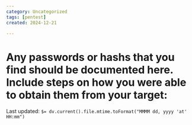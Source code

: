 ```yaml
---
category: Uncategorized
tags: [pentest]
created: 2024-12-21

---
```

# Any passwords or hashs that you find should be documented here. Include steps on how you were able to obtain them from your target:


Last updated: `$= dv.current().file.mtime.toFormat("MMMM dd, yyyy 'at' HH:mm")`
